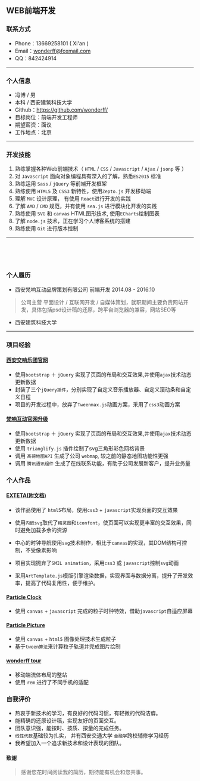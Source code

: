 ## WEB前端开发

### 联系方式
- Phone：13669258101 ( Xi'an ) 
- Email：wonderff@foxmail.com 
- QQ：842424914

----
### 个人信息

- 冯博 / 男 
- 本科 / 西安建筑科技大学 
- Github：https://github.com/wonderff/
- 目标岗位：前端开发工程师
- 期望薪资：面议
- 工作地点：北京

----

### 开发技能

1. 熟练掌握各种Web前端技术（ `HTML` / `CSS` / `Javascript` / `Ajax` / `jsonp` 等 ） 
2. 对 `Javascript` 面向对象编程具有深入的了解，熟悉`ES2015` 标准
3. 熟练运用 `Sass` / `jQuery` 等前端开发框架
4. 熟练使用 `HTML5` 及 `CSS3` 新特性，使用`Zepto.js` 开发移动端
5. 理解 `MVC` 设计原理， 有使用 `React`进行开发的实践 
6. 了解 `AMD` / `CMD` 规范，并有使用 `sea.js` 进行模块化开发的实践
7. 熟练使用 `SVG` 和 `canvas` HTML图形技术, 使用`ECharts`绘制图表
8. 了解 `node.js` 技术，正在学习个人博客系统的搭建
8. 熟练使用 `Git` 进行版本控制 	

----

<br/>
<br/>
<br/>

### 个人履历

- 西安梵响互动品牌策划有限公司 前端开发 2014.08 - 2016.10

> 公司主营 平面设计 / 互联网开发 / 自媒体策划，就职期间主要负责网站开发，具体包括psd设计稿的还原，跨平台浏览器的兼容，网站SEO等
	
- 西安建筑科技大学

----

### 项目经验

#### [西安交响乐团官网](http://www.xianso.org/)

- 使用`bootstrap` ＋ `jQuery` 实现了页面的布局和交互效果,并使用`ajax`技术动态更新数据
- 封装了三个`jQuery插件`，分别实现了自定义音乐播放器、自定义滚动条和自定义日程
- 项目的开发过程中，放弃了`Tweenmax.js`动画方案，采用了`css3`动画方案

#### [梵响互动官网升级](http://www.fun-x.cn/)

- 使用`bootstrap` ＋ `jQuery` 实现了页面的布局和交互效果,并使用`ajax`技术动态更新数据
- 使用 `trianglify.js` 插件绘制了svg三角形彩色网格背景
- 调用 `高德地图API` 生成了公司 `webmap`, 较之前的静态地图功能性更强
- 调用 `腾讯通讯组件` 生成了在线联系功能，有助于公司发展新客户，提升业务量

### 个人作品

#### [EXTETA(附文档)](https://github.com/wonderff/exteta/)

* 该作品使用了 `html5`布局，使用`css3` + `javascript`实现页面的交互效果

* 使用`内嵌svg`取代了`精灵图`和`iconfont`，使页面可以实现更丰富的交互效果，同时避免加载多余的资源

* 中心的时钟导航使用`svg`技术制作，相比于`canvas`的实现，其DOM结构可控制，不受像素影响

* 项目实现抛弃了`SMIL animation`，采用`css3` 或 `javascript`控制`svg`动画

* 采用`ArtTemplate.js`模版引擎渲染数据，实现界面与数据分离，提升了开发效率，提高了代码复用性，便于维护。


#### [Particle Clock](https://wonderff.github.io/demos/aCanvasClock/canvasClock.html)

* 使用 `canvas` + `javascript` 完成的粒子时钟特效，借助`javascript`自适应屏幕

#### [Particle Picture](https://wonderff.github.io/demos/canvasformPic/canvasPic.html)
* 使用 `canvas` + `html5` 图像处理技术生成粒子
* 基于`tween算法`来计算粒子轨道并完成图片绘制

#### [wonderff tour](https://wonderff.github.io/wonderffTour/)

* 移动端流体布局的整站
* 使用 `rem` 进行了不同手机的适配

### 自我评价
- 热衷于新技术的学习，有良好的代码习惯，有轻微的代码洁癖。
- 能精确的还原设计稿，实现友好的页面交互。
- 团队意识强，能按时、按质、按量的完成任务。
- `线性代数`基础较为扎实， 并有西安交通大学 `金融学`跨校辅修学习经历
- 我希望加入一个追求新技术和设计表现的团队。

#### 致谢
>    感谢您花时间阅读我的简历，期待能有机会和您共事。
